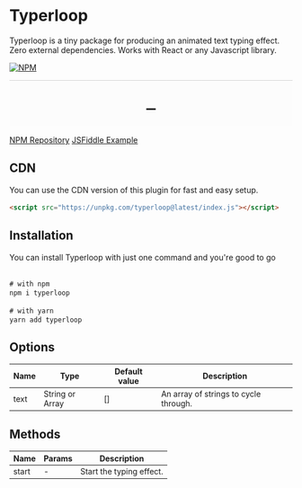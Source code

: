 # Typerloop

>

Typerloop is a tiny package for producing an animated text typing effect.  Zero external dependencies.  Works with React or any Javascript library.

[![NPM](https://img.shields.io/npm/v/typerloop.svg)](https://www.npmjs.com/package/typerloop)

<img src="https://raw.githubusercontent.com/jonnycolby/typerloop/main/demo-02.gif" />



[NPM Repository](https://npmjs.org/typerloop)
[JSFiddle Example](https://jsfiddle.net/)

## CDN

You can use the CDN version of this plugin for fast and easy setup.

```html
<script src="https://unpkg.com/typerloop@latest/index.js"></script>
```

## Installation
You can install Typerloop with just one command and you're good to go
```shell

# with npm
npm i typerloop

# with yarn
yarn add typerloop

```

## Options

| Name    | Type            | Default value | Description                                         |
| ---     | ---             | ---           | ---                                                 |
| text    | String or Array | []            | An array of strings to cycle through.               |

## Methods

| Name    | Params          | Description                                                         |
| ---     | ---             | ---                                                                 |
| start   | -               | Start the typing effect.                                            |
